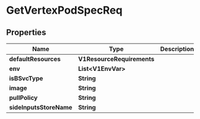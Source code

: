 

# GetVertexPodSpecReq


## Properties

| Name | Type | Description | Notes |
|------------ | ------------- | ------------- | -------------|
|**defaultResources** | **V1ResourceRequirements** |  |  |
|**env** | **List&lt;V1EnvVar&gt;** |  |  |
|**isBSvcType** | **String** |  |  |
|**image** | **String** |  |  |
|**pullPolicy** | **String** |  |  |
|**sideInputsStoreName** | **String** |  |  |



